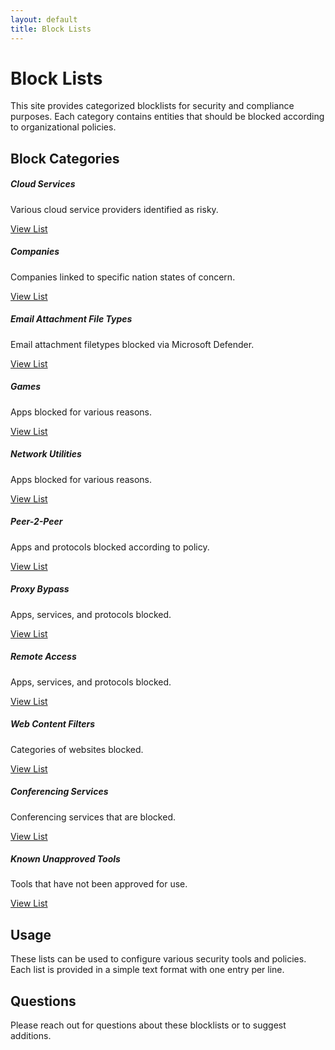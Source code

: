 ```yaml
---
layout: default
title: Block Lists
---
```


# Block Lists

This site provides categorized blocklists for security and compliance purposes. Each category contains entities that should be blocked according to organizational policies.

## Block Categories

<div class="row">
  <div class="col-md-4 mb-4">
    <div class="card category-card h-100">
      <div class="card-body">
        <h5 class="card-title">Cloud Services</h5>
        <p class="card-text">Various cloud service providers identified as risky.</p>
        <a href="{{ site.baseurl }}/cloud-services.html" class="btn btn-primary">View List</a>
      </div>
    </div>
  </div>
  <div class="col-md-4 mb-4">
    <div class="card category-card h-100">
      <div class="card-body">
        <h5 class="card-title">Companies</h5>
        <p class="card-text">Companies linked to specific nation states of concern.</p>
        <a href="{{ site.baseurl }}/companies.html" class="btn btn-primary">View List</a>
      </div>
    </div>
  </div>
  <div class="col-md-4 mb-4">
    <div class="card category-card h-100">
      <div class="card-body">
        <h5 class="card-title">Email Attachment File Types</h5>
        <p class="card-text">Email attachment filetypes blocked via Microsoft Defender.</p>
        <a href="{{ site.baseurl }}/email-attachment-file-types.html" class="btn btn-primary">View List</a>
      </div>
    </div>
  </div>
  <div class="col-md-4 mb-4">
    <div class="card category-card h-100">
      <div class="card-body">
        <h5 class="card-title">Games</h5>
        <p class="card-text">Apps blocked for various reasons.</p>
        <a href="{{ site.baseurl }}/games.html" class="btn btn-primary">View List</a>
      </div>
    </div>
  </div>
  <div class="col-md-4 mb-4">
    <div class="card category-card h-100">
      <div class="card-body">
        <h5 class="card-title">Network Utilities</h5>
        <p class="card-text">Apps blocked for various reasons.</p>
        <a href="{{ site.baseurl }}/network-utilities.html" class="btn btn-primary">View List</a>
      </div>
    </div>
  </div>
  <div class="col-md-4 mb-4">
    <div class="card category-card h-100">
      <div class="card-body">
        <h5 class="card-title">Peer-2-Peer</h5>
        <p class="card-text">Apps and protocols blocked according to policy.</p>
        <a href="{{ site.baseurl }}/peer-2-peer.html" class="btn btn-primary">View List</a>
      </div>
    </div>
  </div>
  <div class="col-md-4 mb-4">
    <div class="card category-card h-100">
      <div class="card-body">
        <h5 class="card-title">Proxy Bypass</h5>
        <p class="card-text">Apps, services, and protocols blocked.</p>
        <a href="{{ site.baseurl }}/proxy-bypass.html" class="btn btn-primary">View List</a>
      </div>
    </div>
  </div>
  <div class="col-md-4 mb-4">
    <div class="card category-card h-100">
      <div class="card-body">
        <h5 class="card-title">Remote Access</h5>
        <p class="card-text">Apps, services, and protocols blocked.</p>
        <a href="{{ site.baseurl }}/remote-access.html" class="btn btn-primary">View List</a>
      </div>
    </div>
  </div>
  <div class="col-md-4 mb-4">
    <div class="card category-card h-100">
      <div class="card-body">
        <h5 class="card-title">Web Content Filters</h5>
        <p class="card-text">Categories of websites blocked.</p>
        <a href="{{ site.baseurl }}/web-content-filters.html" class="btn btn-primary">View List</a>
      </div>
    </div>
  </div>
  <div class="col-md-4 mb-4">
    <div class="card category-card h-100">
      <div class="card-body">
        <h5 class="card-title">Conferencing Services</h5>
        <p class="card-text">Conferencing services that are blocked.</p>
        <a href="{{ site.baseurl }}/conferencing-services.html" class="btn btn-primary">View List</a>
      </div>
    </div>
  </div>
  <div class="col-md-4 mb-4">
    <div class="card category-card h-100">
      <div class="card-body">
        <h5 class="card-title">Known Unapproved Tools</h5>
        <p class="card-text">Tools that have not been approved for use.</p>
        <a href="{{ site.baseurl }}/known-unapproved-tools.html" class="btn btn-primary">View List</a>
      </div>
    </div>
  </div>
</div>

## Usage

These lists can be used to configure various security tools and policies. Each list is provided in a simple text format with one entry per line.

## Questions

Please reach out for questions about these blocklists or to suggest additions.
